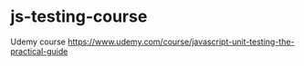 # js-testing-course
Udemy course https://www.udemy.com/course/javascript-unit-testing-the-practical-guide
